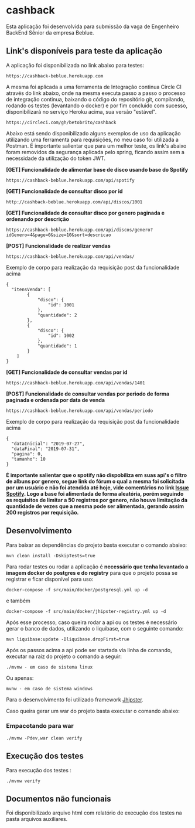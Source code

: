 # cashback

Esta aplicação foi desenvolvida para submissão da vaga de Engenheiro BackEnd Sênior da empresa Beblue.

## Link's disponíveis para teste da aplicação

A aplicação foi disponibilizada no link abaixo para testes:

    https://cashback-beblue.herokuapp.com
    
A mesma foi aplicada a uma ferramenta de Integração continua Circle CI através do link abaixo, onde na mesma executa 
passo a passo o processo de integração continua, baixando o código do repositório git, compilando, rodando os testes
(levantando o docker) e por fim concluido com sucesso, disponibilizará no serviço Heroku acima, sua versão "estável".

    https://circleci.com/gh/betobrito/cashback
    
Abaixo está sendo disponibilizado alguns exemplos de uso da aplicação utilizando uma ferramenta para requisições, 
no meu caso foi utilizada a Postman. É importante salientar que para um melhor teste, os link's abaixo foram removidos 
da segurança aplicada pelo spring, ficando assim sem a necessidade da utilização do token JWT.

<b>[GET] Funcionalidade de alimentar base de disco usando base do Spotify</b>

    https://cashback-beblue.herokuapp.com/api/spotify

<b>[GET] Funcionalidade de consultar disco por id</b>

    http://cashback-beblue.herokuapp.com/api/discos/1001

<b>[GET] Funcionalidade de consultar disco por genero paginada e ordenando por descrição</b>

    https://cashback-beblue.herokuapp.com/api/discos/genero?idGenero=4&page=0&size=10&sort=descricao
    
<b>[POST] Funcionalidade de realizar vendas</b>

    https://cashback-beblue.herokuapp.com/api/vendas/
    
Exemplo de corpo para realização da requisição post da funcionalidade acima
    
    {
      "itensVenda": [
            {
                "disco": {
                    "id": 1001
                },
                "quantidade": 2
            },
            {
                "disco": {
                    "id": 1002
                },
                "quantidade": 1
            }
        ]
    }
    
<b>[GET] Funcionalidade de consultar vendas por id</b>

    https://cashback-beblue.herokuapp.com/api/vendas/1401
    
<b>[POST] Funcionalidade de consultar vendas por periodo de forma paginada e ordenada por data de venda</b>

    https://cashback-beblue.herokuapp.com/api/vendas/periodo
    
Exemplo de corpo para realização da requisição post da funcionalidade acima

    {
      "dataInicial": "2019-07-27",
      "dataFinal": "2019-07-31",
      "pagina": 0,
      "tamanho": 10
    }

<b>É importante salientar que o spotify não dispobiliza em suas api's o filtro de albuns por genero, segue link do fórum
o qual a mesma foi solicitada por um usuário e não foi atendida até hoje, vide comentários no link [Issue Spotify]. Logo
a base foi alimentada de forma aleatória, porém seguindo os requisitos de limitar a 50 registros por genero, não houve 
limitação da quantidade de vezes que a mesma pode ser alimentada, gerando assim 200 registros por requisição.</b>  

## Desenvolvimento

Para baixar as dependências do projeto basta executar o comando abaixo:

    mvn clean install -DskipTests=true
    
Para rodar testes ou rodar a aplicação é <b>necessário que tenha levantado a imagem docker do postgres e do registry</b> para 
que o projeto possa se registrar e ficar disponível para uso:

    docker-compose -f src/main/docker/postgresql.yml up -d
   
   e também
   
    docker-compose -f src/main/docker/jhipster-registry.yml up -d
    
Após esse processo, caso queira rodar a api ou os testes é necessário gerar o banco de dados, utilizando o liquibase, 
com o seguinte comando:

    mvn liquibase:update -Dliquibase.dropFirst=true

Após os passos acima a api pode ser startada via linha de comando, executar na raiz do projeto o comando a seguir:

    ./mvnw - em caso de sistema linux
    
   Ou apenas:
    
    mvnw - em caso de sistema windows
    
Para o desenvolvimento foi utilizado framework [Jhipster].

Caso queira gerar um war do projeto basta executar o comando abaixo:

### Empacotando para war

    ./mvnw -Pdev,war clean verify

## Execução dos testes

Para execução dos testes :

    ./mvnw verify
    
## Documentos não funcionais

Foi disponibilizado arquivo html com relatório de execução dos testes na pasta arquivos auxiliares.

[Jhipster]: https://www.jhipster.tech/documentation-archive/v6.1.2/development/
[Issue Spotify]: https://github.com/spotify/web-api/issues/1122
